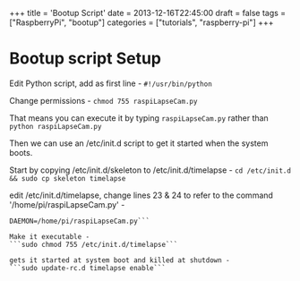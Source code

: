 +++
title = 'Bootup Script'
date = 2013-12-16T22:45:00
draft = false
tags = ["RaspberryPi", "bootup"]
categories = ["tutorials", "raspberry-pi"]
+++

# Bootup script Setup

Edit Python script, add as first line -
```#!/usr/bin/python```

Change permissions -
```chmod 755 raspiLapseCam.py```

That means you can execute it by typing `raspiLapseCam.py` rather than `python raspiLapseCam.py`

Then we can use an /etc/init.d script to get it started when the system boots.

Start by copying /etc/init.d/skeleton to /etc/init.d/timelapse -
```cd /etc/init.d && sudo cp skeleton timelapse```

edit /etc/init.d/timelapse, change lines 23 & 24 to refer to the command '/home/pi/raspiLapseCam.py' -
```DESC="Raspberry Pi TimeLapse"
DAEMON=/home/pi/raspiLapseCam.py```

Make it executable -
```sudo chmod 755 /etc/init.d/timelapse```

gets it started at system boot and killed at shutdown -
```sudo update-rc.d timelapse enable```
